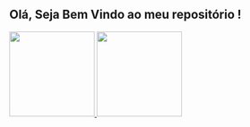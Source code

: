 ## Olá, Seja Bem Vindo ao meu repositório !
 <div>
  <a href="https://github.com/arthursj">
  <img height="152em" src="https://github-readme-stats.vercel.app/api?username=arthursj&show_icons=true&theme=tokyonight&include_all_commits=true&count_private=true"/>
  <img height="152em" src="https://github-readme-stats.vercel.app/api/top-langs/?username=arthursj&layout=compact&langs_count=7&theme=tokyonight"/>
</div>
